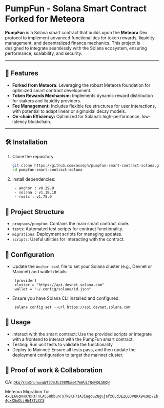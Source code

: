 # PumpFun - Solana Smart Contract Forked for Meteora

**PumpFun** is a Solana smart contract that builds upon the **Meteora** Dex protocol to implement advanced functionalities for token rewards, liquidity management, and decentralized finance mechanics. This project is designed to integrate seamlessly with the Solana ecosystem, ensuring performance, scalability, and security.

---

## 🚀 Features
- **Forked from Meteora:** Leveraging the robust Meteora foundation for optimized smart contract development.
- **Token Rewards Mechanism:** Implements dynamic reward distribution for stakers and liquidity providers.
- **Fee Management:** Includes flexible fee structures for user interactions, with potential to adapt linear or sigmoidal decay models.
- **On-chain Efficiency:** Optimized for Solana’s high-performance, low-latency blockchain.

---

## 🛠 Installation

1. Clone the repository:

   ```bash
   git clone https://github.com/asseph/pumpfun-smart-contract-solana.git
   cd pumpfun-smart-contract-solana
   ```
2. Install dependencies:
   ```
    - anchor : v0.29.0
    - solana : v1.18.18
    - rustc : v1.75.0 
   ```
## 📂 Project Structure

- `programs/pumpfun`: Contains the main smart contract code.
- `tests`: Automated test scripts for contract functionality.
- `migrations`: Deployment scripts for managing updates.
- `scripts`: Useful utilities for interacting with the contract.

## 🔧 Configuration

- Update the `Anchor.toml` file to set your Solana cluster (e.g., Devnet or Mainnet) and wallet details:

   ```
    [provider]
    cluster = "https://api.devnet.solana.com"
    wallet = "~/.config/solana/id.json"
   ```
- Ensure you have Solana CLI installed and configured:
   ```
    solana config set --url https://api.devnet.solana.com
   ```

## 📜 Usage
- Interact with the smart contract: Use the provided scripts or integrate with a frontend to interact with the PumpFun smart contract.
- Testing: Run unit tests to validate the functionality 
- Deploy to Mainnet: Ensure all tests pass, and then update the deployment configuration to target the mainnet cluster.

## 🤝 Proof of work & Collaboration

CA: [`DkgjYaaXrunwvqWT3JmJb29BMbmet7mWUifQeMQLSEQH`](https://solscan.io/account/DkgjYaaXrunwvqWT3JmJb29BMbmet7mWUifQeMQLSEQH?cluster=devnet)

Meteora Migration Tx: [`4xuL6UqNHU7DRtTvCA5S8bbunTs7k8KF7zAJiegdG2Ngujafz6CdJEZLQ3VQKX942Hp7Eb4gxXGwDLjHb4STzCCS`](https://solscan.io/tx/4xuL6UqNHU7DRtTvCA5S8bbunTs7k8KF7zAJiegdG2Ngujafz6CdJEZLQ3VQKX942Hp7Eb4gxXGwDLjHb4STzCCS?cluster=devnet)




